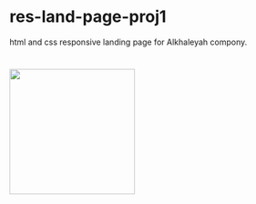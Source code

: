 # res-land-page-proj1
html and css responsive landing page for Alkhaleyah compony.
#  <img width="220" src="images/Screenshot 2024-03-24 002051.png"> 

